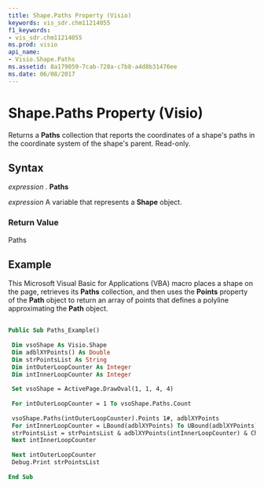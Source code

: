 ```yaml
---
title: Shape.Paths Property (Visio)
keywords: vis_sdr.chm11214055
f1_keywords:
- vis_sdr.chm11214055
ms.prod: visio
api_name:
- Visio.Shape.Paths
ms.assetid: 8a179059-7cab-728a-c7b8-a4d8b31476ee
ms.date: 06/08/2017
---
```



# Shape.Paths Property (Visio)

Returns a  **Paths** collection that reports the coordinates of a shape's paths in the coordinate system of the shape's parent. Read-only.


## Syntax

 _expression_ . **Paths**

 _expression_ A variable that represents a **Shape** object.


### Return Value

Paths


## Example

This Microsoft Visual Basic for Applications (VBA) macro places a shape on the page, retrieves its  **Paths** collection, and then uses the **Points** property of the **Path** object to return an array of points that defines a polyline approximating the **Path** object.


```vb
 
Public Sub Paths_Example() 
 
 Dim vsoShape As Visio.Shape 
 Dim adblXYPoints() As Double 
 Dim strPointsList As String 
 Dim intOuterLoopCounter As Integer 
 Dim intInnerLoopCounter As Integer 
 
 Set vsoShape = ActivePage.DrawOval(1, 1, 4, 4) 
 
 For intOuterLoopCounter = 1 To vsoShape.Paths.Count 
 
 vsoShape.Paths(intOuterLoopCounter).Points 1#, adblXYPoints 
 For intInnerLoopCounter = LBound(adblXYPoints) To UBound(adblXYPoints) 
 strPointsList = strPointsList & adblXYPoints(intInnerLoopCounter) & Chr(10) 
 Next intInnerLoopCounter 
 
 Next intOuterLoopCounter 
 Debug.Print strPointsList 
 
End Sub
```



